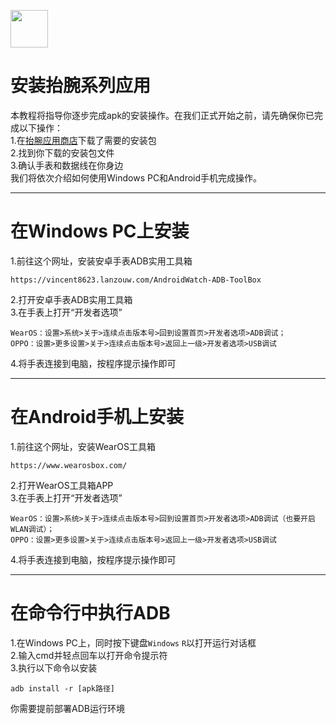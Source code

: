 [<img src="https://www.hankmi.com/favicon.ico" width="60" height="60" align="middle" />](https://www.hankmi.com)

# 安装抬腕系列应用
本教程将指导你逐步完成apk的安装操作。在我们正式开始之前，请先确保你已完成以下操作：  
1.在[抬腕应用商店](apps.md)下载了需要的安装包  
2.找到你下载的安装包文件  
3.确认手表和数据线在你身边  
我们将依次介绍如何使用Windows PC和Android手机完成操作。  

***

# 在Windows PC上安装
1.前往这个网址，安装安卓手表ADB实用工具箱  
~~~
https://vincent8623.lanzouw.com/AndroidWatch-ADB-ToolBox
~~~
2.打开安卓手表ADB实用工具箱  
3.在手表上打开“开发者选项”  
~~~
WearOS：设置>系统>关于>连续点击版本号>回到设置首页>开发者选项>ADB调试；
OPPO：设置>更多设置>关于>连续点击版本号>返回上一级>开发者选项>USB调试  
~~~
4.将手表连接到电脑，按程序提示操作即可

***

# 在Android手机上安装
1.前往这个网址，安装WearOS工具箱  
~~~
https://www.wearosbox.com/
~~~
2.打开WearOS工具箱APP  
3.在手表上打开“开发者选项”
~~~
WearOS：设置>系统>关于>连续点击版本号>回到设置首页>开发者选项>ADB调试（也要开启WLAN调试）；
OPPO：设置>更多设置>关于>连续点击版本号>返回上一级>开发者选项>USB调试
~~~
4.将手表连接到电脑，按程序提示操作即可

***

# 在命令行中执行ADB
1.在Windows PC上，同时按下键盘`Windows` `R`以打开运行对话框  
2.输入cmd并轻点回车以打开命令提示符  
3.执行以下命令以安装
~~~
adb install -r [apk路径]
~~~
你需要提前部署ADB运行环境
